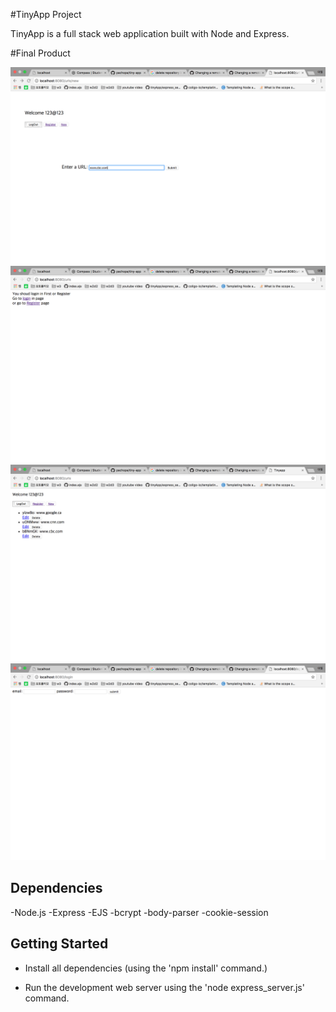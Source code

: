 #TinyApp Project

TinyApp is a full stack web application built with Node and Express.

#Final Product

!["screenshot description"](https://github.com/pachopa/tiny-app/blob/master/docs/Creating%20a%20URL.png)
!["screenshot description"](https://github.com/pachopa/tiny-app/blob/master/docs/Error%20Page.png)
!["screenshot description"](https://github.com/pachopa/tiny-app/blob/master/docs/Homepage.png)
!["screenshot description"](https://github.com/pachopa/tiny-app/blob/master/docs/Login.png)

## Dependencies

-Node.js
-Express
-EJS
-bcrypt
-body-parser
-cookie-session

## Getting Started

- Install all dependencies (using the 'npm install' command.)

- Run the development web server using the 'node express_server.js' command.